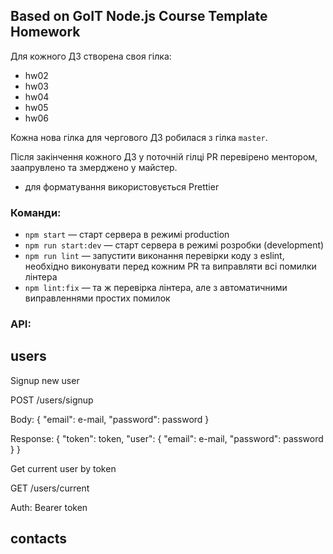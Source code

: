 ## Based on GoIT Node.js Course Template Homework

Для кожного ДЗ створена своя гілка:

- hw02
- hw03
- hw04
- hw05
- hw06

Кожна нова гілка для чергового ДЗ робилася з гілка `master`.

Після закінчення кожного ДЗ у поточній гілці PR перевірено ментором, заапрувлено та змерджено у майстер.

- для форматування використовується Prettier

### Команди:

- `npm start` &mdash; старт сервера в режимі production
- `npm run start:dev` &mdash; старт сервера в режимі розробки (development)
- `npm run lint` &mdash; запустити виконання перевірки коду з eslint, необхідно виконувати перед кожним PR та виправляти всі помилки лінтера
- `npm lint:fix` &mdash; та ж перевірка лінтера, але з автоматичними виправленнями простих помилок

### API:

## users

Signup new user

POST /users/signup

Body: { "email": e-mail, "password": password }

Response: { "token": token, "user": { "email": e-mail, "password": password } }

Get current user by token

GET /users/current

Auth: Bearer token

## contacts

